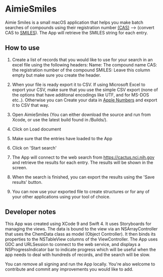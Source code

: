 # AimieSmiles
Aimie Smiles is a small macOS application that helps you make batch searches of compounds using their registration number [(CAS)](https://en.wikipedia.org/wiki/CAS_Registry_Number) --> (convert CAS to [SMILES](https://en.wikipedia.org/wiki/Simplified_molecular-input_line-entry_system)). The App will retrieve the SMILES string for each entry.

## How to use
1. Create a list of records that you would like to use for your search in an excel file using the following headers:
Name: The compound name
CAS: the registration number of the compound
SMILES: Leave this column empty but make sure you create the header.

2. When your file is ready export it to CSV. If using Microsoft Excel to export your CSV, make sure that you use the simple CSV export (none of the options that have additonal encodings like UTF, and for MS-DOS etc..). Otherwise you can Create your data in [Apple Numbers](https://www.apple.com/numbers/) and export it to CSV that way.

3. Open AimieSmiles (You can either download the source and run from Xcode, or use the latest build found in /Builds/).

4. Click on Load document

5. Make sure that the entries have loaded to the App

6. Click on 'Start search'

7. The App will connect to the web search from https://cactus.nci.nih.gov and retrieve the results for each entry. The results will be shown in the screen.

8. When the search is finished, you can export the results using the 'Save results' button.

9. You can now use your exported file to create structures or for any of your other applications using your tool of choice.

## Developer notes

This App was created using XCode 9 and Swift 4. It uses Storyboards for managing the views. The data is bound to the view via an NSArrayController that uses the ChemData class as model (Object Controller). It then binds its properties to the NSTableView columns of the ViewController. The App uses GDC and URLSession to connect to the web service, and displays a NSProgressIndicator bar to indicate progress which will be useful when the app needs to deal with hundreds of records, and the search will be slow.

You can remove all signing and run the App locally. You're also welcome to contribute and commit any improvements you would like to add.
